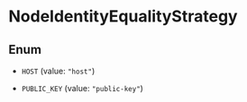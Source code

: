 

# NodeIdentityEqualityStrategy

## Enum


* `HOST` (value: `"host"`)

* `PUBLIC_KEY` (value: `"public-key"`)



